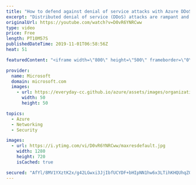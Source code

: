 ```yaml
---
title: "How to defend against denial of service attacks with Azure DDoS Protection | Azure Friday"
excerpt: "Distributed denial of service (DDoS) attacks are rampant and it's not a question of if a business will be impacted but when. Anupam Vij shows Scott Hanselman how Azure DDoS Protection Standard can protect your applications against targeted DDoS attacks and why it is critical for every business running"
originalUrl: https://youtube.com/watch?v=D0vR6YNRCww
type: video
price: Free
length: PT10M57S
publishedDateTime: 2019-11-01T06:58:56Z
heat: 51

featuredContent: "<iframe width=\"800\" height=\"500\" frameborder=\"0\" src=\"https://www.youtube.com/embed/D0vR6YNRCww\" allow=\"accelerometer; autoplay; encrypted-media; gyroscope; picture-in-picture\" allowfullscreen></iframe>"

provider:
  name: Microsoft
  domain: microsoft.com
  images:
    - url: https://everyday-cc.github.io/azure/assets/images/organizations/microsoft.com-50x50.jpg
      width: 50
      height: 50

topics:
  - Azure
  - Networking
  - Security

images:
  - url: https://i.ytimg.com/vi/D0vR6YNRCww/maxresdefault.jpg
    width: 1280
    height: 720
    isCached: true

secured: "AfYl/8MV1YXztK2x/g42LGwxi3JjIbfUCYDF+bHIpNN1hw6x3LTihKHQUhqZO3OLnSPS6Jexgc2/30aywR2pugu/t1P+X2AlMHXgpnwYFZeNvydqbQEWJokPRvKzPrIb6tpjKtajXs51iSej8d1bOc5gbYovGF0KHmJhksQadKkHl0J3yT1VBo+gX2SYOUom9Xf7f8S1cAYR4nHpWaX95moPmrts635pgO4QzYDSSnoYIvoXCyqKgD1j5Cako2kywenuIV2nc8qZOPGLmTegctWitIJXguzyl0iETIVhFTW12CJquRn7fRFH+X7nBrdW/zbGcKU7iJzlBOofRcqYa/Fkb1Bh+st85wSo2n5HVo6bxrS0qyxJeb3EEkFmhRFpkC+YvaorAvvatI2/QHNvfaT61k72BAYTsvSEKeJ08Q0=;rWHy4+YH4lZmvekuhsDXiA=="
---
```


